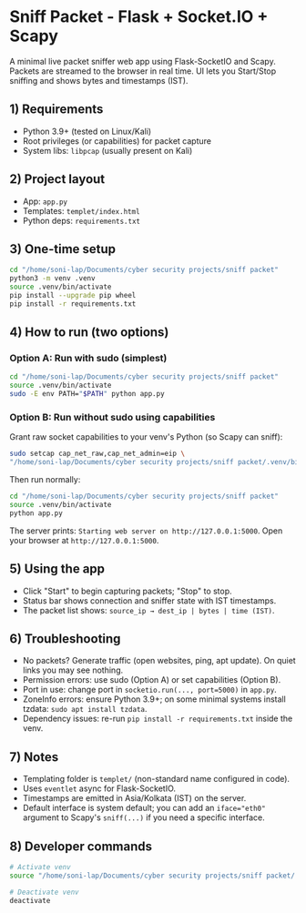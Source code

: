 # Sniff Packet - Flask + Socket.IO + Scapy

A minimal live packet sniffer web app using Flask-SocketIO and Scapy. Packets are streamed to the browser in real time. UI lets you Start/Stop sniffing and shows bytes and timestamps (IST).

## 1) Requirements
- Python 3.9+ (tested on Linux/Kali)
- Root privileges (or capabilities) for packet capture
- System libs: `libpcap` (usually present on Kali)

## 2) Project layout
- App: `app.py`
- Templates: `templet/index.html`
- Python deps: `requirements.txt`

## 3) One-time setup
```bash
cd "/home/soni-lap/Documents/cyber security projects/sniff packet"
python3 -m venv .venv
source .venv/bin/activate
pip install --upgrade pip wheel
pip install -r requirements.txt
```

## 4) How to run (two options)
### Option A: Run with sudo (simplest)
```bash
cd "/home/soni-lap/Documents/cyber security projects/sniff packet"
source .venv/bin/activate
sudo -E env PATH="$PATH" python app.py
```

### Option B: Run without sudo using capabilities
Grant raw socket capabilities to your venv's Python (so Scapy can sniff):
```bash
sudo setcap cap_net_raw,cap_net_admin=eip \
"/home/soni-lap/Documents/cyber security projects/sniff packet/.venv/bin/python"
```
Then run normally:
```bash
cd "/home/soni-lap/Documents/cyber security projects/sniff packet"
source .venv/bin/activate
python app.py
```

The server prints: `Starting web server on http://127.0.0.1:5000`.
Open your browser at `http://127.0.0.1:5000`.

## 5) Using the app
- Click "Start" to begin capturing packets; "Stop" to stop.
- Status bar shows connection and sniffer state with IST timestamps.
- The packet list shows: `source_ip → dest_ip | bytes | time (IST)`.

## 6) Troubleshooting
- No packets? Generate traffic (open websites, ping, apt update). On quiet links you may see nothing.
- Permission errors: use sudo (Option A) or set capabilities (Option B).
- Port in use: change port in `socketio.run(..., port=5000)` in `app.py`.
- ZoneInfo errors: ensure Python 3.9+; on some minimal systems install tzdata: `sudo apt install tzdata`.
- Dependency issues: re-run `pip install -r requirements.txt` inside the venv.

## 7) Notes
- Templating folder is `templet/` (non-standard name configured in code).
- Uses `eventlet` async for Flask-SocketIO.
- Timestamps are emitted in Asia/Kolkata (IST) on the server.
- Default interface is system default; you can add an `iface="eth0"` argument to Scapy's `sniff(...)` if you need a specific interface.

## 8) Developer commands
```bash
# Activate venv
source "/home/soni-lap/Documents/cyber security projects/sniff packet/.venv/bin/activate"

# Deactivate venv
deactivate
```

